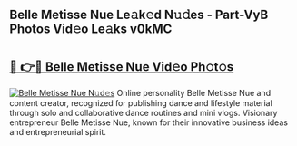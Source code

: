 ## Belle Metisse Nue Le𝚊k𝚎d N𝚞𝚍es - Part-VyB Photos Vid𝚎o Le𝚊ks v0kMC

# <h2><a href="http://fb3ju05.evod.top/?m=Belle+Metisse+Nue">🔗 👉🔴 Belle Metisse Nue Vid𝚎o Ph𝚘t𝚘s</a></h2>

[![Belle Metisse Nue N𝚞d𝚎s](https://i.imgur.com/8V9OHl7.gif)](http://fb3ju05.evod.top/?m=Belle+Metisse+Nue)
Online personality Belle Metisse Nue and content creator, recognized for publishing dance and lifestyle material through solo and collaborative dance routines and mini vlogs. Visionary entrepreneur Belle Metisse Nue, known for their innovative business ideas and entrepreneurial spirit. 

